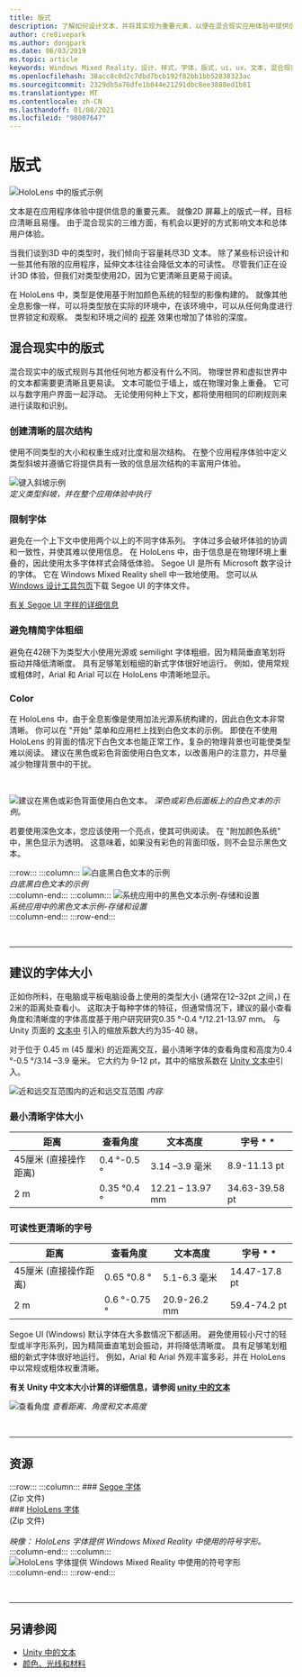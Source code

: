 ```yaml
---
title: 版式
description: 了解如何设计文本，并将其实现为重要元素，以便在混合现实应用体验中提供信息。
author: cre8ivepark
ms.author: dongpark
ms.date: 06/03/2019
ms.topic: article
keywords: Windows Mixed Reality，设计，样式，字体，版式，ui，ux，文本，混合现实耳机，windows Mixed Reality 耳机，虚拟现实耳机，HoloLens
ms.openlocfilehash: 38acc8c0d2c7dbd7bcb192f82bb1bb52838323ac
ms.sourcegitcommit: 2329db5a76dfe1b844e21291dbc8ee3888ed1b81
ms.translationtype: MT
ms.contentlocale: zh-CN
ms.lasthandoff: 01/08/2021
ms.locfileid: "98007647"
---
```

# <a name="typography"></a>版式

![HoloLens 中的版式示例](images/typography-cover.png)<br>


文本是在应用程序体验中提供信息的重要元素。 就像2D 屏幕上的版式一样，目标应清晰且易懂。 由于混合现实的三维方面，有机会以更好的方式影响文本和总体用户体验。

当我们谈到3D 中的类型时，我们倾向于容量耗尽3D 文本。 除了某些标识设计和一些其他有限的应用程序，延伸文本往往会降低文本的可读性。 尽管我们正在设计3D 体验，但我们对类型使用2D，因为它更清晰且更易于阅读。

在 HoloLens 中，类型是使用基于附加颜色系统的轻型的影像构建的。 就像其他全息影像一样，可以将类型放在实际的环境中，在该环境中，可以从任何角度进行世界锁定和观察。 类型和环境之间的 [视差](https://en.wikipedia.org/wiki/Parallax) 效果也增加了体验的深度。

## <a name="typography-in-mixed-reality"></a>混合现实中的版式

混合现实中的版式规则与其他任何地方都没有什么不同。 物理世界和虚拟世界中的文本都需要更清晰且更易读。 文本可能位于墙上，或在物理对象上重叠。 它可以与数字用户界面一起浮动。 无论使用何种上下文，都将使用相同的印刷规则来进行读取和识别。

### <a name="create-clear-hierarchy"></a>创建清晰的层次结构

使用不同类型的大小和权重生成对比度和层次结构。 在整个应用程序体验中定义类型斜坡并遵循它将提供具有一致的信息层次结构的丰富用户体验。

![键入斜坡示例](images/typography-ramp-1000px.jpg)<br>
*定义类型斜坡，并在整个应用体验中执行*

### <a name="limit-your-fonts"></a>限制字体

避免在一个上下文中使用两个以上的不同字体系列。 字体过多会破坏体验的协调和一致性，并使其难以使用信息。 在 HoloLens 中，由于信息是在物理环境上重叠的，因此使用太多字体样式会降低体验。 Segoe UI 是所有 Microsoft 数字设计的字体。 它在 Windows Mixed Reality shell 中一致地使用。 您可以从 [Windows 设计工具包页](https://docs.microsoft.com/windows/uwp/design-downloads/)下载 Segoe UI 的字体文件。

[有关 Segoe UI 字样的详细信息](https://docs.microsoft.com/windows/uwp/design/style/typography)

### <a name="avoid-thin-font-weights"></a>避免精简字体粗细

避免在42磅下为类型大小使用光源或 semilight 字体粗细，因为精简垂直笔划将振动并降低清晰度。 具有足够笔划粗细的新式字体很好地运行。 例如，使用常规或粗体时，Arial 和 Arial 可以在 HoloLens 中清晰地显示。

### <a name="color"></a>Color

在 HoloLens 中，由于全息影像是使用加法光源系统构建的，因此白色文本非常清晰。 你可以在 "开始" 菜单和应用栏上找到白色文本的示例。 即使在不使用 HoloLens 的背面的情况下白色文本也能正常工作，复杂的物理背景也可能使类型难以阅读。 建议在黑色或彩色背面使用白色文本，以改善用户的注意力，并尽量减少物理背景中的干扰。

<br>


![建议在黑色或彩色背面使用白色文本。 ](images/typography-whiteonblack2-1000px.jpg)
*深色或彩色后面板上的白色文本的示例。*
<br>

若要使用深色文本，您应该使用一个亮点，使其可供阅读。 在 "附加颜色系统" 中，黑色显示为透明。 这意味着，如果没有彩色的背面印版，则不会显示黑色文本。

:::row:::
    :::column:::
        ![白底黑白色文本的示例](images/typography-whiteonblack.png)<br>
        *白底黑白色文本的示例*<br>
    :::column-end:::
    :::column:::
        ![系统应用中的黑色文本示例-存储和设置](images/640px-typography-blackonwhite.jpg)<br>
        *系统应用中的黑色文本示例-存储和设置*<br>
    :::column-end:::
:::row-end:::

<br>

---

## <a name="recommended-font-size"></a>建议的字体大小

正如你所料，在电脑或平板电脑设备上使用的类型大小 (通常在12–32pt 之间，) 在2米的距离处查看小。 这取决于每种字体的特征，但通常情况下，建议的最小查看角度和清晰度的字体高度基于用户研究研究0.35 °-0.4 °/12.21-13.97 mm。 与 Unity 页面的 [文本中](../develop/unity/text-in-unity.md) 引入的缩放系数大约为35-40 磅。 

对于位于 0.45 m (45 厘米) 的近距离交互，最小清晰字体的查看角度和高度为0.4 °-0.5 °/3.14 –3.9 毫米。 它大约为 9-12 pt，其中的缩放系数在 [Unity 文本中](../develop/unity/text-in-unity.md)引入。

![近和远交互范围内的近和远交互范围 ](images/typography-distance-1000px.jpg)
 *内容*

### <a name="the-minimum-legible-font-size"></a>最小清晰字体大小

| 距离 | 查看角度 | 文本高度 | 字号 * * |
|---------|---------|---------|---------|
| 45厘米 (直接操作距离)  | 0.4 °-0.5 ° | 3.14 –3.9 毫米 | 8.9-11.13 pt |
| 2 m | 0.35 °0.4 ° | 12.21 – 13.97 mm | 34.63-39.58 pt |

### <a name="the-comfortably-legible-font-size"></a>可读性更清晰的字号

| 距离 | 查看角度 | 文本高度 | 字号 * * |
|---------|---------|---------|---------|
| 45厘米 (直接操作距离)  | 0.65 °0.8 ° | 5.1-6.3 毫米 | 14.47-17.8 pt |
| 2 m | 0.6 °-0.75 ° | 20.9-26.2 mm | 59.4-74.2 pt |


Segoe UI (Windows) 默认字体在大多数情况下都适用。 避免使用较小尺寸的轻型或半字形系列，因为精简垂直笔划会振动，并将降低清晰度。 具有足够笔划粗细的新式字体很好地运行。 例如，Arial 和 Arial 外观丰富多彩，并在 HoloLens 中以常规或粗体权重清晰。

**有关 Unity 中文本大小计算的详细信息，请参阅 [unity 中的文本](../develop/unity/text-in-unity.md)**

![查看角度 ](images/Text_In_Unity_ViewingAngle.jpg)
 *查看距离、角度和文本高度*

<br>

---

## <a name="resources"></a>资源

:::row:::
    :::column:::
    ### <a name="segoe-fontsbr"></a>[Segoe 字体](https://download.microsoft.com/download/1/B/C/1BCF071A-78EE-4968-ACBE-15461C274B61/Segoe%20fonts%20v1705.zip)<br>
     (Zip 文件) <br>
    ### <a name="hololens-fontbr"></a>[HoloLens 字体](https://download.microsoft.com/download/3/8/D/38D659E2-4B9C-413A-B2E7-1956181DC427/Hololens%20font.zip)<br>
     (Zip 文件) <br>
    <br>
    *映像： HoloLens 字体提供 Windows Mixed Reality 中使用的符号字形。*
    :::column-end:::
        :::column:::
        ![HoloLens 字体提供 Windows Mixed Reality 中使用的符号字形](images/hololensmdl2symbols.jpg)<br>
    :::column-end:::
:::row-end:::


<br>

---

## <a name="see-also"></a>另请参阅

* [Unity 中的文本](../develop/unity/text-in-unity.md)
* [颜色、光线和材料](../color,-light-and-materials.md)
